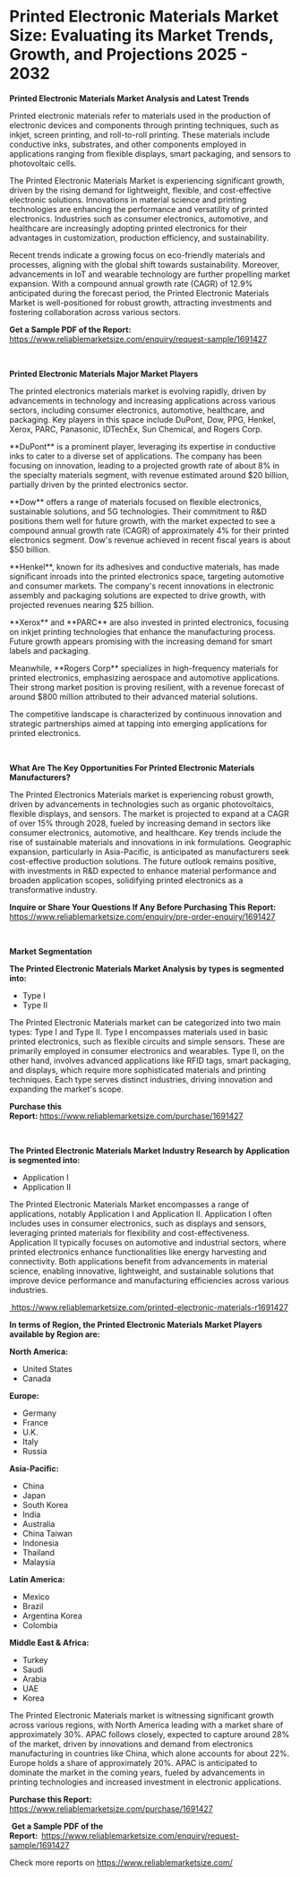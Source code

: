 <p><h1>Printed Electronic Materials Market Size: Evaluating its Market Trends, Growth, and Projections 2025 - 2032</h1></p><p><strong>Printed Electronic Materials Market Analysis and Latest Trends</strong></p>
<p><p>Printed electronic materials refer to materials used in the production of electronic devices and components through printing techniques, such as inkjet, screen printing, and roll-to-roll printing. These materials include conductive inks, substrates, and other components employed in applications ranging from flexible displays, smart packaging, and sensors to photovoltaic cells.</p><p>The Printed Electronic Materials Market is experiencing significant growth, driven by the rising demand for lightweight, flexible, and cost-effective electronic solutions. Innovations in material science and printing technologies are enhancing the performance and versatility of printed electronics. Industries such as consumer electronics, automotive, and healthcare are increasingly adopting printed electronics for their advantages in customization, production efficiency, and sustainability.</p><p>Recent trends indicate a growing focus on eco-friendly materials and processes, aligning with the global shift towards sustainability. Moreover, advancements in IoT and wearable technology are further propelling market expansion. With a compound annual growth rate (CAGR) of 12.9% anticipated during the forecast period, the Printed Electronic Materials Market is well-positioned for robust growth, attracting investments and fostering collaboration across various sectors.</p></p>
<p><strong>Get a Sample PDF of the Report:&nbsp;</strong> <a href="https://www.reliablemarketsize.com/enquiry/request-sample/1691427?utm_campaign=2413&utm_medium=2&utm_source=Github&utm_content=ia&utm_term=27032025&utm_id=printed-electronic-materials">https://www.reliablemarketsize.com/enquiry/request-sample/1691427</a></p>
<p>&nbsp;</p>
<p><strong>Printed Electronic Materials Major Market Players</strong></p>
<p><p>The printed electronics materials market is evolving rapidly, driven by advancements in technology and increasing applications across various sectors, including consumer electronics, automotive, healthcare, and packaging. Key players in this space include DuPont, Dow, PPG, Henkel, Xerox, PARC, Panasonic, IDTechEx, Sun Chemical, and Rogers Corp.</p><p>**DuPont** is a prominent player, leveraging its expertise in conductive inks to cater to a diverse set of applications. The company has been focusing on innovation, leading to a projected growth rate of about 8% in the specialty materials segment, with revenue estimated around $20 billion, partially driven by the printed electronics sector.</p><p>**Dow** offers a range of materials focused on flexible electronics, sustainable solutions, and 5G technologies. Their commitment to R&D positions them well for future growth, with the market expected to see a compound annual growth rate (CAGR) of approximately 4% for their printed electronics segment. Dow's revenue achieved in recent fiscal years is about $50 billion.</p><p>**Henkel**, known for its adhesives and conductive materials, has made significant inroads into the printed electronics space, targeting automotive and consumer markets. The company's recent innovations in electronic assembly and packaging solutions are expected to drive growth, with projected revenues nearing $25 billion.</p><p>**Xerox** and **PARC** are also invested in printed electronics, focusing on inkjet printing technologies that enhance the manufacturing process. Future growth appears promising with the increasing demand for smart labels and packaging.</p><p>Meanwhile, **Rogers Corp** specializes in high-frequency materials for printed electronics, emphasizing aerospace and automotive applications. Their strong market position is proving resilient, with a revenue forecast of around $800 million attributed to their advanced material solutions.</p><p>The competitive landscape is characterized by continuous innovation and strategic partnerships aimed at tapping into emerging applications for printed electronics.</p></p>
<p>&nbsp;</p>
<p><strong>What Are The Key Opportunities For Printed Electronic Materials Manufacturers?</strong></p>
<p><p>The Printed Electronics Materials market is experiencing robust growth, driven by advancements in technologies such as organic photovoltaics, flexible displays, and sensors. The market is projected to expand at a CAGR of over 15% through 2028, fueled by increasing demand in sectors like consumer electronics, automotive, and healthcare. Key trends include the rise of sustainable materials and innovations in ink formulations. Geographic expansion, particularly in Asia-Pacific, is anticipated as manufacturers seek cost-effective production solutions. The future outlook remains positive, with investments in R&D expected to enhance material performance and broaden application scopes, solidifying printed electronics as a transformative industry.</p></p>
<p><strong>Inquire or Share Your Questions If Any Before Purchasing This Report:</strong> <a href="https://www.reliablemarketsize.com/enquiry/pre-order-enquiry/1691427?utm_campaign=2413&utm_medium=2&utm_source=Github&utm_content=ia&utm_term=27032025&utm_id=printed-electronic-materials">https://www.reliablemarketsize.com/enquiry/pre-order-enquiry/1691427</a></p>
<p>&nbsp;</p>
<p><strong>Market Segmentation</strong></p>
<p><strong>The Printed Electronic Materials Market Analysis by types is segmented into:</strong></p>
<p><ul><li>Type I</li><li>Type II</li></ul></p>
<p><p>The Printed Electronic Materials market can be categorized into two main types: Type I and Type II. Type I encompasses materials used in basic printed electronics, such as flexible circuits and simple sensors. These are primarily employed in consumer electronics and wearables. Type II, on the other hand, involves advanced applications like RFID tags, smart packaging, and displays, which require more sophisticated materials and printing techniques. Each type serves distinct industries, driving innovation and expanding the market's scope.</p></p>
<p><strong>Purchase this Report:&nbsp;</strong><a href="https://www.reliablemarketsize.com/purchase/1691427?utm_campaign=2413&utm_medium=2&utm_source=Github&utm_content=ia&utm_term=27032025&utm_id=printed-electronic-materials">https://www.reliablemarketsize.com/purchase/1691427</a></p>
<p>&nbsp;</p>
<p><strong>The Printed Electronic Materials Market Industry Research by Application is segmented into:</strong></p>
<p><ul><li>Application I</li><li>Application II</li></ul></p>
<p><p>The Printed Electronic Materials Market encompasses a range of applications, notably Application I and Application II. Application I often includes uses in consumer electronics, such as displays and sensors, leveraging printed materials for flexibility and cost-effectiveness. Application II typically focuses on automotive and industrial sectors, where printed electronics enhance functionalities like energy harvesting and connectivity. Both applications benefit from advancements in material science, enabling innovative, lightweight, and sustainable solutions that improve device performance and manufacturing efficiencies across various industries.</p></p>
<p><a href="https://www.reliablemarketsize.com/printed-electronic-materials-r1691427?utm_campaign=2413&utm_medium=2&utm_source=Github&utm_content=ia&utm_term=27032025&utm_id=printed-electronic-materials">&nbsp;https://www.reliablemarketsize.com/printed-electronic-materials-r1691427</a></p>
<p><strong>In terms of Region, the Printed Electronic Materials Market Players available by Region are:</strong></p>
<p>
    <p> <strong> North America: </strong>
        <ul>
            <li>United States</li>
            <li>Canada</li>
        </ul>
        </p> 
    <p> <strong> Europe: </strong>
        <ul>
            <li>Germany</li>
            <li>France</li>
            <li>U.K.</li>
            <li>Italy</li>
            <li>Russia</li>
        </ul>
        </p> 
    <p> <strong> Asia-Pacific: </strong>
        <ul>
            <li>China</li>
            <li>Japan</li>
            <li>South Korea</li>
            <li>India</li>
            <li>Australia</li>
            <li>China Taiwan</li>
            <li>Indonesia</li>
            <li>Thailand</li>
            <li>Malaysia</li>
        </ul>
        </p> 
    <p> <strong> Latin America: </strong>
        <ul>
            <li>Mexico</li>
            <li>Brazil</li>
            <li>Argentina Korea</li>
            <li>Colombia</li>
        </ul>
        </p> 
    <p> <strong> Middle East & Africa: </strong>
        <ul>
            <li>Turkey</li>
            <li>Saudi</li>
            <li>Arabia</li>
            <li>UAE</li>
            <li>Korea</li>
        </ul>
    </p>
    </p>
<p><p>The Printed Electronic Materials market is witnessing significant growth across various regions, with North America leading with a market share of approximately 30%. APAC follows closely, expected to capture around 28% of the market, driven by innovations and demand from electronics manufacturing in countries like China, which alone accounts for about 22%. Europe holds a share of approximately 20%. APAC is anticipated to dominate the market in the coming years, fueled by advancements in printing technologies and increased investment in electronic applications.</p></p>
<p><strong>Purchase this Report: </strong><a href="https://www.reliablemarketsize.com/purchase/1691427?utm_campaign=2413&utm_medium=2&utm_source=Github&utm_content=ia&utm_term=27032025&utm_id=printed-electronic-materials">https://www.reliablemarketsize.com/purchase/1691427</a></p>
<p>&nbsp;<strong>Get a Sample PDF of the Report:&nbsp;&nbsp;</strong><a href="https://www.reliablemarketsize.com/enquiry/request-sample/1691427?utm_campaign=2413&utm_medium=2&utm_source=Github&utm_content=ia&utm_term=27032025&utm_id=printed-electronic-materials">https://www.reliablemarketsize.com/enquiry/request-sample/1691427</a></p>
<p><strong></strong></p>
<p>Check more reports on <a href="https://www.reliablemarketsize.com/?utm_campaign=2413&utm_medium=2&utm_source=Github&utm_content=ia&utm_term=27032025&utm_id=printed-electronic-materials">https://www.reliablemarketsize.com/</a></p>